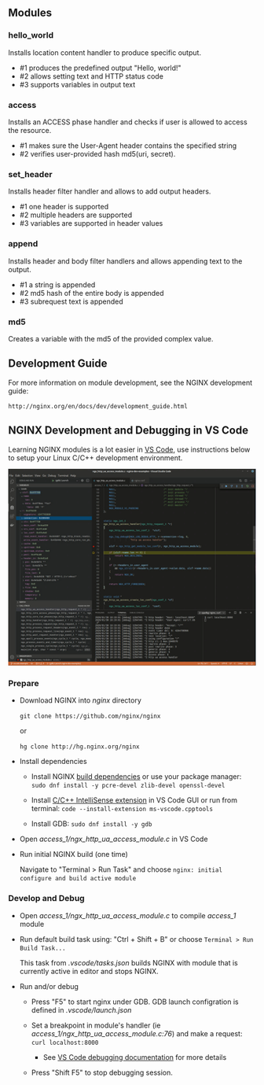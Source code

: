 ## Modules

### hello_world

Installs location content handler to produce specific output.

- #1 produces the predefined output "Hello, world!"
- #2 allows setting text and HTTP status code
- #3 supports variables in output text

### access

Installs an ACCESS phase handler and checks if user is allowed to access the
resource.

- #1 makes sure the User-Agent header contains the specified string
- #2 verifies user-provided hash md5(uri, secret).

### set_header

Installs header filter handler and allows to add output headers.

- #1 one header is supported
- #2 multiple headers are supported
- #3 variables are supported in header values

### append

Installs header and body filter handlers and allows appending text to the
output.

- #1 a string is appended
- #2 md5 hash of the entire body is appended
- #3 subrequest text is appended

### md5

Creates a variable with the md5 of the provided complex value.

## Development Guide

For more information on module development, see the NGINX development guide:

    http://nginx.org/en/docs/dev/development_guide.html


## NGINX Development and Debugging in VS Code

Learning NGINX modules is a lot easier in [VS Code](https://code.visualstudio.com/), use instructions below to setup your Linux C/C++ development environment.

  ![NGINX VScode Debugging session](/vscode1.png?raw=true "Breakpoint in access_1 NGINX module")

### Prepare

- Download NGINX into *nginx* directory

  `git clone https://github.com/nginx/nginx`

  or

  `hg clone http://hg.nginx.org/nginx`

- Install dependencies

    - Install NGINX [build dependencies](https://docs.nginx.com/nginx/admin-guide/installing-nginx/installing-nginx-open-source/#installing-nginx-dependencies) or use your package manager: `sudo dnf install -y pcre-devel zlib-devel openssl-devel`

    - Install [C/C++ IntelliSense extension](https://github.com/Microsoft/vscode-cpptools/releases) in VS Code GUI or run from terminal: `code --install-extension ms-vscode.cpptools`

    - Install GDB: `sudo dnf install -y gdb`

- Open *access_1/ngx_http_ua_access_module.c* in VS Code

- Run initial NGINX build (one time)

    Navigate to "Terminal > Run Task" and choose `nginx: initial configure and build active module`

### Develop and Debug

- Open *access_1/ngx_http_ua_access_module.c* to compile *access_1* module

- Run default build task using: "Ctrl + Shift + B" or choose `Terminal > Run Build Task...`

    This task from *.vscode/tasks.json* builds NGINX with module that is currently active in editor and stops NGINX.

- Run and/or debug

    - Press "F5" to start nginx under GDB. GDB launch configration is defined in *.vscode/launch.json*

    - Set a breakpoint in module's handler (ie *access_1/ngx_http_ua_access_module.c:76*) and make a request: `curl localhost:8000`
        - See [VS Code debugging documentation](https://code.visualstudio.com/docs/cpp/cpp-debug) for more details

    - Press "Shift F5" to stop debugging session.
